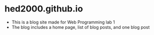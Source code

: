 # hed2000.github.io

* This is a blog site made for Web Programming lab 1
* The blog includes a home page, list of blog posts, and one blog post 
